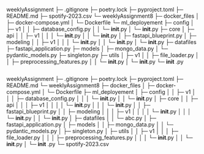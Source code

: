 


weeklyAssignment
├─ .gitignore
├─ poetry.lock
├─ pyproject.toml
├─ README.md
├─ spotify-2023.csv
└─ weeklyAssignment8
   ├─ docker_files
   │  ├─ docker-compose.yml
   │  └─ Dockerfile
   └─ ml_deployement
      ├─ config
      │  ├─ v1
      │  │  ├─ database_config.py
      │  │  └─ __init__.py
      │  └─ __init__.py
      ├─ core
      │  ├─ api
      │  │  ├─ v1
      │  │  │  └─ __init__.py
      │  │  └─ __init__.py
      │  ├─ fastapi_blueprint.py
      │  ├─ modeling
      │  │  ├─ v1
      │  │  │  └─ __init__.py
      │  │  └─ __init__.py
      │  └─ __init__.py
      ├─ datafiles
      ├─ fastapi_application.py
      ├─ models
      │  ├─ mongo_data.py
      │  └─ pydantic_models.py
      ├─ singleton.py
      ├─ utils
      │  ├─ v1
      │  │  ├─ file_loader.py
      │  │  ├─ preprocessing_features.py
      │  │  └─ __init__.py
      │  └─ __init__.py
      └─ __init__ .py

```
```
weeklyAssignment
├─ .gitignore
├─ poetry.lock
├─ pyproject.toml
├─ README.md
└─ weeklyAssignment8
   ├─ docker_files
   │  ├─ docker-compose.yml
   │  └─ Dockerfile
   ├─ ml_deployement
   │  ├─ config
   │  │  ├─ v1
   │  │  │  ├─ database_config.py
   │  │  │  └─ __init__.py
   │  │  └─ __init__.py
   │  ├─ core
   │  │  ├─ api
   │  │  │  ├─ v1
   │  │  │  │  └─ __init__.py
   │  │  │  └─ __init__.py
   │  │  ├─ fastapi_blueprint.py
   │  │  ├─ modeling
   │  │  │  ├─ v1
   │  │  │  │  └─ __init__.py
   │  │  │  └─ __init__.py
   │  │  └─ __init__.py
   │  ├─ datafiles
   │  │  └─ abc.py
   │  ├─ fastapi_application.py
   │  ├─ models
   │  │  ├─ mongo_data.py
   │  │  └─ pydantic_models.py
   │  ├─ singleton.py
   │  ├─ utils
   │  │  ├─ v1
   │  │  │  ├─ file_loader.py
   │  │  │  ├─ preprocessing_features.py
   │  │  │  └─ __init__.py
   │  │  └─ __init__.py
   │  └─ __init__ .py
   └─ spotify-2023.csv

```